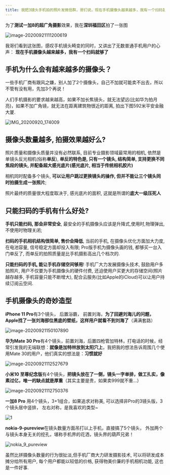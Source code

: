 ```yaml
---
title: 我把3镜头手机拍的照片发微信群，哥们说，现在手机摄像头越来越多，我有一个扫码就够了
---
```



为了**测试一加8的超广角摄影**效果，我在**深圳福田区**拍了一张图

![image-20200921111200619](https://www.v2fy.com/asset/0i/jikemiji/jikemiji-md/kr-000129.assets/image-20200921111200619.png)


我哥们看到这张图，感叹手机镜头畸变的同时，又讲出了无数普通手机用户的心声： **现在手机摄像头越来越多，我有一个扫码就够了**


## 手机为什么会有越来越多的摄像头？

一些手机厂商有跟风之嫌，别人加了2个摄像头，自己不加就可能卖不出去，所以不管有没有用，先加3个再说！

人们手机摄影的要求越来越高，如果不加长焦镜头，就无法望远(比如华为拍月亮)，如果不加广角镜，就无法在距离建筑物很近的距离, 拍出下图592米平安金融大厦.

![IMG_20200920_174009](https://www.v2fy.com/asset/0i/jikemiji/jikemiji-md/kr-000129.assets/IMG_20200920_174009.jpg)


## 摄像头数量越多, 拍摄效果越好么?

照片质量和摄像头质量并没有必然联系, 目前专业摄影领域最常用的相机, 依然是单镜头反光相机(俗称**单反**), **单反的特色是, 只有一个镜头, 结构简单, 支持更换不同焦段的镜头,  并配备超大感光底片(感光底片, 相当于传统相机胶片)**


相机同时配备多个镜头, **可以让用户跳过更换镜头的操作, 但并不能让三个镜头同时拍摄生成一张照片**; 

照片最终的质量很大程度取决于, 感光底片的面积, 这就是所谓的**底大一级压死人**


## 只能扫码的手机有什么好处?



**手机只能扫码, 那会非常安全**, 最安全的手机摄像头应该是升降式,使用时,物理弹出,不使用时物理关闭;


**扫码的手机相机结构很简单, 售价会降低**, 当前的手机, 在摄像头优化方面加大力度, 在电池容量, 信号稳定方面却投入有限; Pro版手机为摄像头画的钱, 都够买一台入门单反了, 而单反的拍照质量是比手机摄影高出几个档次的.

**只能扫码的手机, 能让手机存储空间够用**! 手机厂大力发展摄像头技术, 鼓励用户多拍照片, 用户不仅要为手机摄像头的硬件付费, 还迫使用户买更大的存储空间(照片越存越多, 手机容量只能不断增大), 配合云服务(比如Apple的iCloud)可以让用户持续订阅云空间.


## 手机摄像头的奇妙造型

**iPhone 11 Pro**有3个镜头， 后置浴霸， 前置刘海，**为了回避刘海儿的问题， Apple找了一张刘海部位黑底的壁纸，这样用户就看不到刘海了**（满满套路）

![image-20200921150107890](https://www.v2fy.com/asset/0i/jikemiji/jikemiji-md/kr-000129.assets/image-20200921150107890.png)

**华为Mate 30 Pro**有4个镜头，前置刘海，后置四枪管加特林，打电话的时候，经常引发我的无端联想：**就像是加特林放到太阳穴上**，我把我的想法告诉周围几个使用Mate 30的用户，他们真实的想法是：**习惯就好**

![image-20200921112527679](https://www.v2fy.com/asset/0i/jikemiji/jikemiji-md/kr-000129.assets/image-20200921112527679.png)


**小米10 至尊纪念版**有4个镜头，**把镜头放在了一侧，镜头一字单排，做工扎实，像素过亿，唯一的缺点就是厚重**（其实主要是贵，如果卖999就不重...）

![image-20200921112750376](https://www.v2fy.com/asset/0i/jikemiji/jikemiji-md/kr-000129.assets/image-20200921112750376.png)

**一加8 Pro** 用4个镜头，3+1组合，如果追求对称美, 可以选择非Pro的3镜头版，3个镜头居中竖排， 左右对称，是我喜欢的类型~


![1](https://www.v2fy.com/asset/0i/jikemiji/jikemiji-md/kr-000129.assets/1.jpeg)


**nokia-9-pureview**在镜头数量方面吊打以上手机，直接搞了5个镜头， 外加两个与镜头本身无关的挖孔，堪称手机界的花洒，镜头界的葫芦兄弟！

![nokia_9_pureview](https://www.v2fy.com/asset/0i/jikemiji/jikemiji-md/kr-000129.assets/nokia_9_pureview.jpeg)


虽然比拼摄像头数量的行为很扯淡,但手机厂商大力研发摄影技术, 可以将研发成本摊分给所有用户,  每个用户都能以较低的价格, 获得物美价廉的手机相机功能, 这也是一件好事.